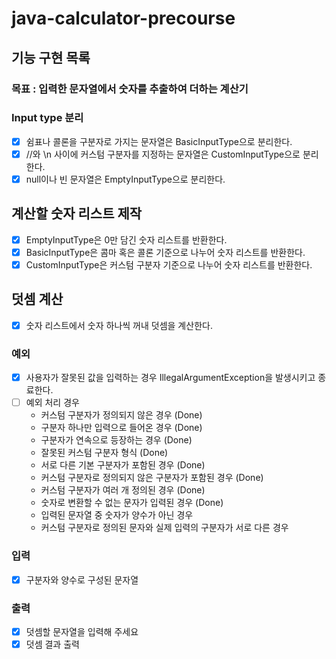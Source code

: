 # java-calculator-precourse

## 기능 구현 목록

### 목표 : 입력한 문자열에서 숫자를 추출하여 더하는 계산기

### Input type 분리

- [X] 쉼표나 콜론을 구분자로 가지는 문자열은 BasicInputType으로 분리한다.
- [X] //와 \n 사이에 커스텀 구분자를 지정하는 문자열은 CustomInputType으로 분리한다.
- [X] null이나 빈 문자열은 EmptyInputType으로 분리한다.

## 계산할 숫자 리스트 제작

- [X] EmptyInputType은 0만 담긴 숫자 리스트를 반환한다.
- [X] BasicInputType은 콤마 혹은 콜론 기준으로 나누어 숫자 리스트를 반환한다.
- [X] CustomInputType은 커스텀 구분자 기준으로 나누어 숫자 리스트를 반환한다.

## 덧셈 계산

- [X] 숫자 리스트에서 숫자 하나씩 꺼내 덧셈을 계산한다.

### 예외

- [X] 사용자가 잘못된 값을 입력하는 경우 IllegalArgumentException을 발생시키고 종료한다.
- [ ] 예외 처리 경우
    - 커스텀 구분자가 정의되지 않은 경우 (Done)
    - 구분자 하나만 입력으로 들어온 경우 (Done)
    - 구분자가 연속으로 등장하는 경우 (Done)
    - 잘못된 커스텀 구분자 형식 (Done)
    - 서로 다른 기본 구분자가 포함된 경우 (Done)
    - 커스텀 구분자로 정의되지 않은 구분자가 포함된 경우 (Done)
    - 커스텀 구분자가 여러 개 정의된 경우 (Done)
    - 숫자로 변환할 수 없는 문자가 입력된 경우 (Done)
    - 입력된 문자열 중 숫자가 양수가 아닌 경우
    - 커스텀 구분자로 정의된 문자와 실제 입력의 구분자가 서로 다른 경우

### 입력

- [X] 구분자와 양수로 구성된 문자열

### 출력

- [X] 덧셈할 문자열을 입력해 주세요
- [X] 덧셈 결과 출력